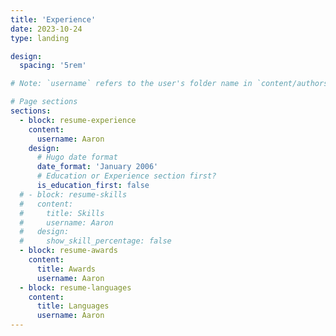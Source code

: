 ```yaml
---
title: 'Experience'
date: 2023-10-24
type: landing

design:
  spacing: '5rem'

# Note: `username` refers to the user's folder name in `content/authors/`

# Page sections
sections:
  - block: resume-experience
    content:
      username: Aaron
    design:
      # Hugo date format
      date_format: 'January 2006'
      # Education or Experience section first?
      is_education_first: false
  # - block: resume-skills
  #   content:
  #     title: Skills
  #     username: Aaron
  #   design:
  #     show_skill_percentage: false
  - block: resume-awards
    content:
      title: Awards
      username: Aaron
  - block: resume-languages
    content:
      title: Languages
      username: Aaron
---
```


